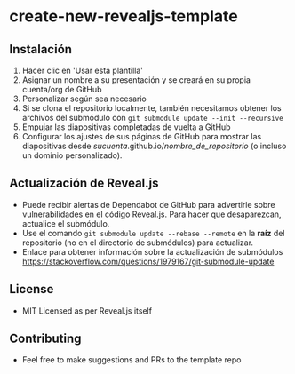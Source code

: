 # create-new-revealjs-template

## Instalación
1. Hacer clic en 'Usar esta plantilla'
1. Asignar un nombre a su presentación y se creará en su propia cuenta/org de GitHub
1. Personalizar según sea necesario
1. Si se clona el repositorio localmente, también necesitamos obtener los archivos del submódulo con `git submodule update --init --recursive`
1. Empujar las diapositivas completadas de vuelta a GitHub
1. Configurar los ajustes de sus páginas de GitHub para mostrar las diapositivas desde _sucuenta_.github.io/_nombre_de_repositorio_ (o incluso un dominio personalizado).


## Actualización de Reveal.js

* Puede recibir alertas de Dependabot de GitHub para advertirle sobre vulnerabilidades en el código Reveal.js. Para hacer que desaparezcan, actualice el submódulo.
* Use el comando `git submodule update --rebase --remote` en la **raíz** del repositorio (no en el directorio de submódulos) para actualizar.
* Enlace para obtener información sobre la actualización de submódulos https://stackoverflow.com/questions/1979167/git-submodule-update

## License

* MIT Licensed as per Reveal.js itself

## Contributing

* Feel free to make suggestions and PRs to the template repo
